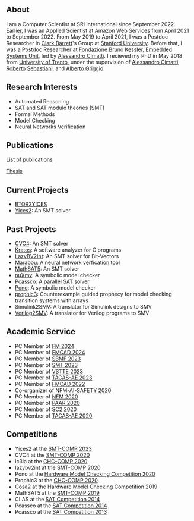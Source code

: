 
## About 

I am a Computer Scientist at SRI International since September 2022. 
Earlier, I was an Applied Scientist at Amazon Web Services from April 2021 to September 2022. 
From May 2019 to April 2021, I was a Postdoc Researcher in [Clark Barrett](https://theory.stanford.edu/~barrett/)'s Group
at [Stanford University](https://www.stanford.edu/). 
Before that, I was a Postdoc Researcher at [Fondazione Bruno Kessler](https://www.fbk.eu),
[Embedded Systems Unit](https://es.fbk.eu), led by [Alessandro Cimatti](https://es.fbk.eu/people/cimatti/).
I recieved my PhD in May 2018 from [University of Trento](https://www.unitn.it/),
under the supervision of [Alessandro Cimatti](https://es.fbk.eu/people/cimatti/),
[Roberto Sebastiani](http://disi.unitn.it/rseba/),
and [Alberto Griggio](https://es.fbk.eu/people/griggio/).


## Research Interests
* Automated Reasoning
* SAT and SAT modulo theories (SMT)
* Formal Methods
* Model Checking
* Neural Networks Verification


## Publications
[List of publications](https://ahmed-irfan.github.io/publications)

[Thesis](https://ahmed-irfan.github.io/thesis)


## Current Projects

* [BTOR2YICES](https://github.com/ahmed-irfan/btor2yices)
* [Yices2](https://yices.csl.sri.com): An SMT solver


## Past Projects

* [CVC4](https://cvc4.github.io/): An SMT solver
* [Kratos](https://es.fbk.eu/tools/kratos): A software analyzer for C programs
* [LazyBV2Int](https://github.com/yoni206/lazybv2int): An SMT solver for Bit-Vectors
* [Marabou](https://github.com/NeuralNetworkVerification/Marabou): A neural network verfication tool
* [MathSAT5](https://mathsat.fbk.eu/): An SMT solver
* [nuXmv](https://nuxmv.fbk.eu/): A symbolic model checker
* [Pcassco](http://tools.computational-logic.org/content/riss.php): A parallel SAT solver
* [Pono](https://github.com/upscale-project/pono): A symbolic model checker
* [prophic3](https://github.com/makaimann/prophic3): Counterexample guided prophecy for model checking transition systems with arrays
* Simulink2SMV: A translator for Simulink designs to SMV
* [Verilog2SMV](https://es.fbk.eu/tools/verilog2smv): A translator for Verilog programs to SMV


## Academic Service

* PC Member of [FM 2024](https://www.fm24.polimi.it)
* PC Member of [FMCAD 2024](https://fmcad.org/FMCAD24/)
* PC Member of [SBMF 2023](https://sbmf23.ufam.edu.br)
* PC Member of [SMT 2023](https://smt-workshop.cs.uiowa.edu/2023/index.shtml)
* PC Member of [VSTTE 2023](https://homepage.cs.uiowa.edu/~ajreynol/VSTTE2023/)
* PC Member of [TACAS-AE 2023](https://tacas.info/artifacts-23.php)
* PC Member of [FMCAD 2022](https://fmcad.org/FMCAD22/)
* Co-organizer of [NFM-AI-SAFETY 2020](https://sites.google.com/stanford.edu/nfm-ai-safety-20/)
* PC Member of [NFM 2020](https://ti.arc.nasa.gov/events/nfm-2020/)
* PC Member of [PAAR 2020](http://paar2020.gforge.inria.fr/)
* PC Member of [SC2 2020](http://www.sc-square.org/CSA/workshop5.html)
* PC Member of [TACAS-AE 2020](https://www.etaps.org/2020/tacas)


## Competitions

* Yices2 at the [SMT-COMP 2023](https://smt-comp.github.io/2023/)
* CVC4 at the [SMT-COMP 2020](https://smt-comp.github.io/2020/)
* ic3ia at the [CHC-COMP 2020](https://chc-comp.github.io/2020/)
* lazybv2int at the [SMT-COMP 2020](https://smt-comp.github.io/2020/)
* Pono at the [Hardware Model Checking Competition 2020](http://fmv.jku.at/hwmcc20/)
* Prophic3 at the [CHC-COMP 2020](https://chc-comp.github.io/2020/)
* Cosa2 at the [Hardware Model Checking Competition 2019](http://fmv.jku.at/hwmcc19/)
* MathSAT5 at the [SMT-COMP 2019](https://smt-comp.github.io/2019/)
* CLAS at the [SAT Competition 2014](http://www.satcompetition.org/2014/)
* Pcassco at the [SAT Competition 2014](http://www.satcompetition.org/2014/)
* Pcassco at the [SAT Competition 2013](http://www.satcompetition.org/2013/)

